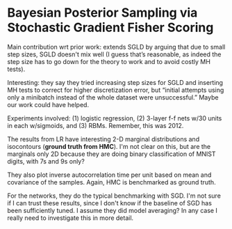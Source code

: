 # Bayesian Posterior Sampling via Stochastic Gradient Fisher Scoring

Main contribution wrt prior work: extends SGLD by arguing that due to small step
sizes, SGLD doesn't mix well (I guess that’s reasonable, as indeed the step size
has to go down for the theory to work and to avoid costly MH tests). 

Interesting: they say they tried increasing step sizes for SGLD and inserting MH
tests to correct for higher discretization error, but “initial attempts using
only a minibatch instead of the whole dataset were unsuccessful.” Maybe our work
could have helped.

Experiments involved: (1) logistic regression, (2) 3-layer f-f nets w/30 units
in each w/sigmoids, and (3) RBMs. Remember, this was 2012.

The results from LR have interesting 2-D marginal distributions and isocontours
(**ground truth from HMC**). I'm not clear on this, but are the marginals only
2D because they are doing binary classification of MNIST digits, with 7s and 9s
only?

They also plot inverse autocorrelation time per unit based on mean and
covariance of the samples.  Again, HMC is benchmarked as ground truth.

For the networks, they do the typical benchmarking with SGD. I'm not sure if I
can trust these results, since I don't know if the baseline of SGD has been
sufficiently tuned. I assume they did model averaging? In any case I really need
to investigate this in more detail.
